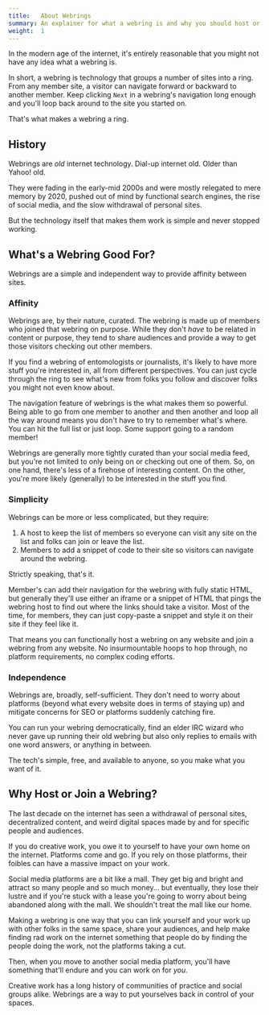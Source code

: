 ```yaml
---
title:   About Webrings
summary: An explainer for what a webring is and why you should host or join one.
weight:  1
---
```


In the modern age of the internet, it's entirely reasonable that you might not have any idea what a
webring is.

In short, a webring is technology that groups a number of sites into a ring. From any member site, a
visitor can navigate forward or backward to another member. Keep clicking `Next` in a webring's
navigation long enough and you'll loop back around to the site you started on.

That's what makes a webring a ring.

## History

Webrings are _old_ internet technology. Dial-up internet old. Older than Yahoo! old.

They were fading in the early-mid 2000s and were mostly relegated to mere memory by 2020, pushed out
of mind by functional search engines, the rise of social media, and the slow withdrawal of personal
sites.

But the technology itself that makes them work is simple and never stopped working.

## What's a Webring Good For?

Webrings are a simple and independent way to provide affinity between sites.

### Affinity

Webrings are, by their nature, curated. The webring is made up of members who joined that webring on
purpose. While they don't _have_ to be related in content or purpose, they tend to share audiences
and provide a way to get those visitors checking out other members.

If you find a webring of entomologists or journalists, it's likely to have more stuff you're
interested in, all from different perspectives. You can just cycle through the ring to see what's
new from folks you follow and discover folks you might not even know about.

The navigation feature of webrings is the what makes them so powerful. Being able to go from one
member to another and then another and loop all the way around means you don't have to try to
remember what's where. You can hit the full list or just loop. Some support going to a random
member!

Webrings are generally more tightly curated than your social media feed, but you're not limited to
only being on or checking out one of them. So, on one hand, there's less of a firehose of
interesting content. On the other, you're more likely (generally) to be interested in the stuff you
find.

### Simplicity

Webrings can be more or less complicated, but they require:

1. A host to keep the list of members so everyone can visit any site on the list and folks can join
   or leave the list.
1. Members to add a snippet of code to their site so visitors can navigate around the webring.

Strictly speaking, that's it.

Member's can add their navigation for the webring with fully static HTML, but generally they'll use
either an iframe or a snippet of HTML that pings the webring host to find out where the links should
take a visitor. Most of the time, for members, they can just copy-paste a snippet and style it on
their site if they feel like it.

That means you can functionally host a webring on any website and join a webring from any website.
No insurmountable hoops to hop through, no platform requirements, no complex coding efforts.

### Independence

Webrings are, broadly, self-sufficient. They don't need to worry about platforms (beyond what every
website does in terms of staying up) and mitigate concerns for SEO or platforms suddenly catching
fire.

You can run your webring democratically, find an elder IRC wizard who never gave up running their
old webring but also only replies to emails with one word answers, or anything in between.

The tech's simple, free, and available to anyone, so you make what you want of it.

## Why Host or Join a Webring?

The last decade on the internet has seen a withdrawal of personal sites, decentralized content, and
weird digital spaces made by and for specific people and audiences.

If you do creative work, you owe it to yourself to have your own home on the internet. Platforms come
and go. If you rely on those platforms, their foibles can have a massive impact on your work.

Social media platforms are a bit like a mall. They get big and bright and attract so many people and
so much money... but eventually, they lose their lustre and if you're stuck with a lease you're
going to worry about being abandoned along with the mall. We shouldn't treat the mall like our home.

Making a webring is one way that you can link yourself and your work up with other folks in the same
space, share your audiences, and help make finding rad work on the internet something that people do
by finding the people doing the work, not the platforms taking a cut.

Then, when you move to another social media platform, you'll have something that'll endure and you
can work on for _you_.

Creative work has a long history of communities of practice and social groups alike. Webrings are a
way to put yourselves back in control of your spaces.
